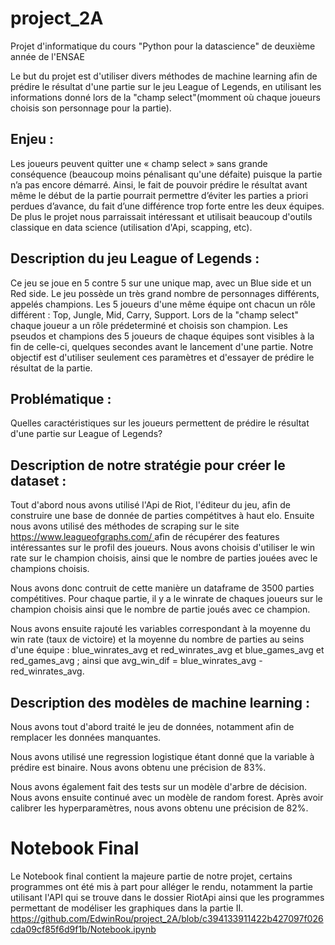 # project_2A
Projet d'informatique du cours "Python pour la datascience" de deuxième année de l'ENSAE

Le but du projet est d'utiliser divers méthodes de machine learning afin de prédire le résultat d'une partie sur le jeu League of Legends, en utilisant les informations donné lors de la "champ select"(momment où chaque joueurs choisis son personnage pour la partie).

## Enjeu :

Les joueurs peuvent quitter une « champ select » sans grande conséquence (beaucoup moins pénalisant qu'une défaite) puisque la partie n’a pas encore démarré. Ainsi, le fait de pouvoir prédire le résultat avant même le début de la partie pourrait permettre d’éviter les parties a priori perdues d’avance, du fait d’une différence trop forte entre les deux équipes.
De plus le projet nous parraissait intéressant et utilisait beaucoup d'outils classique en data science (utilisation d'Api, scapping, etc).

## Description du jeu League of Legends :

Ce jeu se joue en 5 contre 5 sur une unique map, avec un Blue side et un Red side. Le jeu possède un très grand nombre de personnages différents, appelés champions.
Les 5 joueurs d'une même équipe ont chacun un rôle différent : Top, Jungle, Mid, Carry, Support.
Lors de la "champ select" chaque joueur a un rôle prédeterminé et choisis son champion. Les pseudos et champions des 5 joueurs de chaque équipes sont visibles à la fin de celle-ci, quelques secondes avant le lancement d'une partie.
Notre objectif est d'utiliser seulement ces paramètres et d'essayer de prédire le résultat de la partie.

## Problématique :

Quelles caractéristiques sur les joueurs permettent de prédire le résultat d'une partie sur League of Legends?

## Description de notre stratégie pour créer le dataset :

Tout d'abord nous avons utilisé l'Api de Riot, l'éditeur du jeu, afin de construire une base de donnée de parties compétitves à haut elo.
Ensuite nous avons utilisé des méthodes de scraping sur le site [https://www.leagueofgraphs.com/ ](https://www.leagueofgraphs.com/fr/) afin de récupérer des features intéressantes sur le profil des joueurs.
Nous avons choisis d'utiliser le win rate sur le champion choisis, ainsi que le nombre de parties jouées avec le champions choisis.

Nous avons donc contruit de cette manière un dataframe de 3500 parties compétitives. Pour chaque partie, il y a le winrate de chaques joueurs sur le champion choisis ainsi que le nombre de partie joués avec ce champion.

Nous avons ensuite rajouté les variables correspondant à la moyenne du win rate (taux de victoire) et la moyenne du nombre de parties au seins d'une équipe : blue_winrates_avg et red_winrates_avg et blue_games_avg et red_games_avg ; ainsi que avg_win_dif = blue_winrates_avg - red_winrates_avg.


## Description des modèles de machine learning :

Nous avons tout d'abord traité le jeu de données, notamment afin de remplacer les données manquantes.

Nous avons utilisé une regression logistique étant donné que la variable à prédire est binaire. Nous avons obtenu une précision de 83%.

Nous avons également fait des tests sur un modèle d'arbre de décision.
Nous avons ensuite continué avec un modèle de random forest. Après avoir calibrer les hyperparamètres, nous avons obtenu une précision de 82%.



# Notebook Final

Le Notebook final contient la majeure partie de notre projet, certains programmes ont été mis à part pour alléger le rendu, notamment la partie utilisant l'API qui se trouve dans le dossier RiotApi ainsi que les programmes permettant de modéliser les graphiques dans la partie II.
https://github.com/EdwinRou/project_2A/blob/c394133911422b427097f026cda09cf85f6d9f1b/Notebook.ipynb

